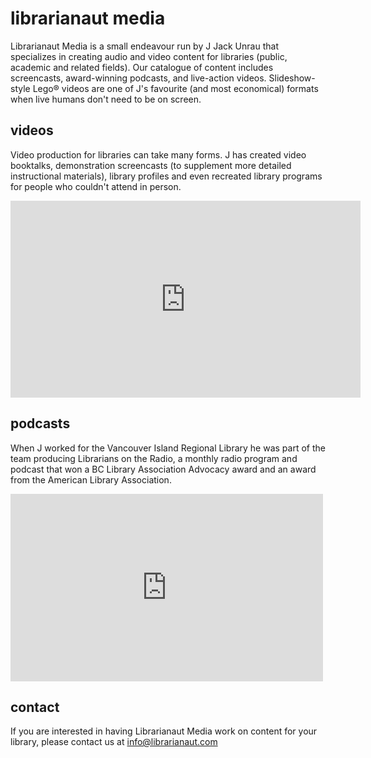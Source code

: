 # librarianaut media

Librarianaut Media is a small endeavour run by J Jack Unrau that specializes in creating audio and video content for libraries (public, academic and related fields). Our catalogue of content includes screencasts, award-winning podcasts, and live-action videos. Slideshow-style Lego® videos are one of J's favourite (and most economical) formats when live humans don't need to be on screen.

## videos

Video production for libraries can take many forms. J has created video booktalks, demonstration screencasts (to supplement more detailed instructional materials), library profiles and even recreated library programs for people who couldn't attend in person.

<iframe width="560" height="315" src="https://www.youtube-nocookie.com/embed/Notd__W4D5U" frameborder="0" allow="accelerometer; autoplay; encrypted-media; gyroscope; picture-in-picture" allowfullscreen></iframe>

## podcasts

When J worked for the Vancouver Island Regional Library he was part of the team producing Librarians on the Radio, a monthly radio program and podcast that won a BC Library Association Advocacy award and an award from the American Library Association.

<iframe src="https://archive.org/embed/LotR150526&playlist=1" width="500" height="300" frameborder="0" webkitallowfullscreen="true" mozallowfullscreen="true" allowfullscreen></iframe>

## contact

If you are interested in having Librarianaut Media work on content for your library, please contact us at info@librarianaut.com
